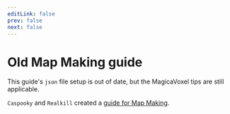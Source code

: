```yaml
---
editLink: false
prev: false
next: false
---
```


# Old Map Making guide
This guide's `json` file setup is out of date, but the MagicaVoxel tips are still applicable.

`Caspooky` and `Realkill` created a [guide for Map Making](/MapMaking.pdf).